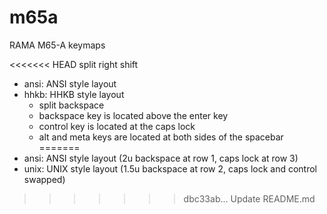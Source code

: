 # m65a
RAMA M65-A keymaps

<<<<<<< HEAD
split right shift

- ansi: ANSI style layout
- hhkb: HHKB style layout
  - split backspace
  - backspace key is located above the enter key
  - control key is located at the caps lock
  - alt and meta keys are located at both sides of the spacebar
=======
- ansi: ANSI style layout (2u backspace at row 1, caps lock at row 3)
- unix: UNIX style layout (1.5u backspace at row 2, caps lock and control swapped)
>>>>>>> dbc33ab... Update README.md
